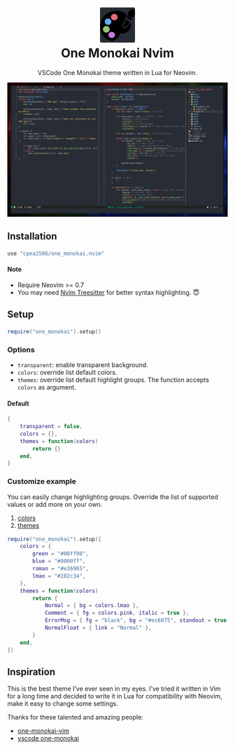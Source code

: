 <div align="center">
  <h1>
      <img src="./assets/logo.png" width="80px">
      <br/>
      One Monokai Nvim
  </h1>
  
  VSCode One Monokai theme written in Lua for Neovim.
</div>
  
![one monokai demo](./assets/demo.png)

## Installation

```lua
use "cpea2506/one_monokai.nvim"
```

#### Note
- Require Neovim >= 0.7
- You may need [Nvim Treesitter](https://github.com/nvim-treesitter/nvim-treesitter) for better syntax highlighting. 😇

## Setup

```lua
require("one_monokai").setup()
```

### Options

- `transparent`: enable transparent background.
- `colors`: override list default colors.
- `themes`: override list default highlight groups. The function accepts `colors` as argument.

#### Default

```lua
{
    transparent = false,
    colors = {},
    themes = function(colors)
        return {}
    end,
}
```

### Customize example
You can easily change highlighting groups. Override the list of supported values or add more on your own.
1. [colors](https://github.com/cpea2506/one_monokai.nvim/blob/36ce54a2e5a8a6f112beb1f55414e2bb78a10de0/lua/one_monokai/colors.lua#L4)
2. [themes](https://github.com/cpea2506/one_monokai.nvim/blob/36ce54a2e5a8a6f112beb1f55414e2bb78a10de0/lua/one_monokai/themes.lua#L6)

```lua
require("one_monokai").setup({
    colors = {
        green = "#00ff00",
        blue = "#0000ff",
        roman = "#e36965",
        lmao = "#282c34",
    },
    themes = function(colors)
        return {
            Normal = { bg = colors.lmao },
            Comment = { fg = colors.pink, italic = true },
            ErrorMsg = { fg = "black", bg = "#ec6075", standout = true },
            NormalFloat = { link = "Normal" },
        }
    end,
})
```

## Inspiration
This is the best theme I’ve ever seen in my eyes. I’ve tried it written in Vim for a long time and decided to write it in Lua for compatibility with Neovim, make it easy to change some settings.

Thanks for these talented and amazing people:

- [one-monokai-vim](https://github.com/fratajczak/one-monokai-vim)
- [vscode one-monokai](https://github.com/azemoh/vscode-one-monokai)
